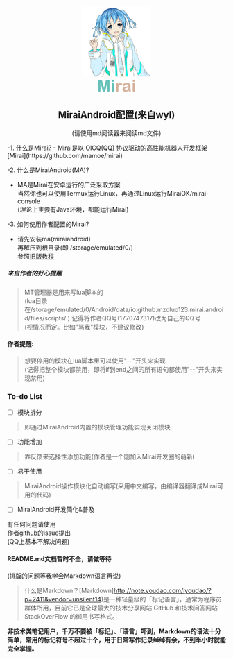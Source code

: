 <div align="center">
   <img width="160" src="docs/mirai.png" alt="logo"></br>

   <img width="95" src="docs/mirai.svg" alt="title">
   
## MiraiAndroid配置(来自wyl)

(请使用md阅读器来阅读md文件)<br>
</div>
-1. 什么是Mirai?
 - Mirai是以 OICQ(QQ) 协议驱动的高性能机器人开发框架 [Mirai](https://github.com/mamoe/mirai)
 
-2. 什么是MiraiAndroid(MA)?
 - MA是Mirai在安卓运行的广泛采取方案<br>
 当然你也可以使用Termux运行Linux，再通过Linux运行MiraiOK/mirai-console<br>
 (理论上主要有Java环境，都能运行Mirai)
 
-3. 如何使用作者配置的Mirai?
- 请先安装ma(miraiandroid)<br>
再解压到根目录(即 /storage/emulated/0/)<br>
参照[旧版教程]()
##### 来自作者的好心提醒
>MT管理器是用来写lua脚本的<br>
(lua目录在/storage/emulated/0/Android/data/io.github.mzdluo123.mirai.android/files/scripts/ )
记得将作者QQ号(1770747317)改为自己的QQ号<br>
(视情况而定。比如"骂我"模块，不建议修改)<br>

#### 作者提醒:
>想要停用的模块在lua脚本里可以使用"--"开头来实现<br>
(记得把整个模块都禁用，即将if到end之间的所有语句都使用"--"开头来实现禁用)<br>

### To-do List

- [ ] 模块拆分
>即通过MiraiAndroid内置的模块管理功能实现关闭模块

- [ ] 功能增加
>靠反馈来选择性添加功能(作者是一个刚加入Mirai开发圈的萌新)

- [ ] 易于使用
>MiraiAndroid操作模块化自动编写(采用中文编写，由编译器翻译成Mirai可用的代码)

- [ ] MiraiAndroid开发简化&普及

有任何问题请使用<br>
[作者github](https://github.com/opensourcefuture)的issue提出<br>
(QQ上基本不解决问题)

#### **README.md文档暂时不全，请做等待**<br>
(排版的问题等我学会Markdown语言再说)
>什么是Markdown？[Markdown]http://note.youdao.com/iyoudao/?p=2411&vendor=unsilent14)是一种轻量级的「标记语言」，通常为程序员群体所用，目前它已是全球最大的技术分享网站 GitHub 和技术问答网站 StackOverFlow 的御用书写格式。

**非技术类笔记用户，千万不要被「标记」、「语言」吓到，Markdown的语法十分简单，常用的标记符号不超过十个，用于日常写作记录绰绰有余，不到半小时就能完全掌握。**
